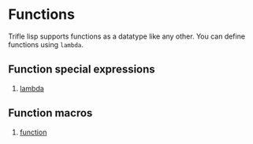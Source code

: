 # Functions

Trifle lisp supports functions as a datatype like any other. You can
define functions using `lambda`.

## Function special expressions

1. [lambda](Functions-Lambda.md)

## Function macros

1. [function](Functions-Function.md)
